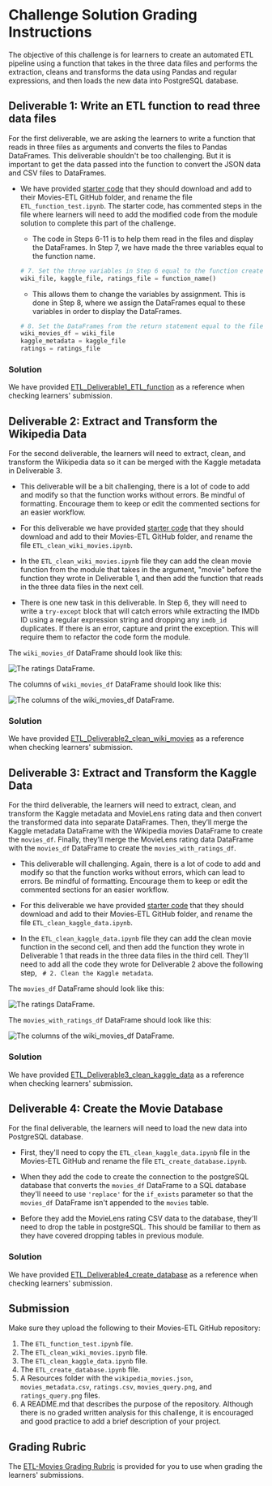 # Challenge Solution Grading Instructions

The objective of this challenge is for learners to create an automated ETL pipeline using a function that takes in the three data files and performs the extraction, cleans and transforms the data using Pandas and regular expressions, and then loads the new data into PostgreSQL database.

## Deliverable 1: Write an ETL function to read three data files

For the first deliverable, we are asking the learners to write a function that reads in three files as arguments and converts the files to Pandas DataFrames. This deliverable shouldn't be too challenging. But it is important to get the data passed into the function to convert the JSON data and CSV files to DataFrames.

* We have provided [starter code](../Resources/ETL_Deliverable1_starter_code.ipynb) that they should download and add to their Movies-ETL GitHub folder, and rename the file `ETL_function_test.ipynb`. The starter code, has commented steps in the file where learners will need to add the modified code from the module solution to complete this part of the challenge.

    * The code in Steps 6-11 is to help them read in the files and display the DataFrames. In Step 7, we have made the three variables equal to the function name.

    ``` python
    # 7. Set the three variables in Step 6 equal to the function created in Step 1.
    wiki_file, kaggle_file, ratings_file = function_name()
    ```

    * This allows them to change the variables by assignment. This is done in Step 8, where we assign the DataFrames equal to these variables in order to display the DataFrames.

    ``` python
    # 8. Set the DataFrames from the return statement equal to the file names in Step 6.
    wiki_movies_df = wiki_file
    kaggle_metadata = kaggle_file
    ratings = ratings_file

    ```

### Solution

We have provided [ETL_Deliverable1_ETL_function](../Challenge_Solution/ETL_Deliverable1_ETL_function.ipynb) as a reference when checking learners' submission.

## Deliverable 2:  Extract and Transform the Wikipedia Data

For the second deliverable, the learners will need to extract, clean, and transform the Wikipedia data so it can be merged with the Kaggle metadata in Deliverable 3.

* This deliverable will be a bit challenging, there is a lot of code to add and modify so that the function works without errors. Be mindful of formatting. Encourage them to keep or edit the commented sections for an easier workflow.

* For this deliverable we have provided [starter code](../Resources/ETL_Deliverable2_starter_code.ipynb) that they should download and add to their Movies-ETL GitHub folder, and rename the file `ETL_clean_wiki_movies.ipynb`.

* In the `ETL_clean_wiki_movies.ipynb` file they can add the clean movie function from the module that takes in the argument, "movie" before the function they wrote in Deliverable 1, and then add the function that reads in the three data files in the next cell.

* There is one new task in this deliverable. In Step 6, they will need to write a `try-except` block that will catch errors while extracting the IMDb ID using a regular expression string and dropping any `imdb_id` duplicates. If there is an error, capture and print the exception. This will require them to refactor the code form the module.

The `wiki_movies_df` DataFrame should look like this:

![The ratings DataFrame.](../Resources/D2_wiki_movies_df.png)

The columns of `wiki_movies_df` DataFrame should look like this:

![The columns of the wiki_movies_df DataFrame.](../Resources/D2_wiki_movies_df_columns.png)

### Solution

We have provided [ETL_Deliverable2_clean_wiki_movies](../Challenge_Solution/ETL_Deliverable2_clean_wiki_movies.ipynb) as a reference when checking learners' submission.

## Deliverable 3: Extract and Transform the Kaggle Data

For the third deliverable, the learners will need to extract, clean, and transform the Kaggle metadata and MovieLens rating data and then convert the transformed data into separate DataFrames. Then, they’ll merge the Kaggle metadata DataFrame with the Wikipedia movies DataFrame to create the `movies_df`. Finally, they’ll merge the MovieLens rating data DataFrame with the `movies_df` DataFrame to create the `movies_with_ratings_df`.

* This deliverable will challenging. Again, there is a lot of code to add and modify so that the function works without errors, which can lead to errors. Be mindful of formatting. Encourage them to keep or edit the commented sections for an easier workflow.

* For this deliverable we have provided [starter code](../Resources/ETL_Deliverable3_starter_code.ipynb) that they should download and add to their Movies-ETL GitHub folder, and rename the file `ETL_clean_kaggle_data.ipynb`.

* In the `ETL_clean_kaggle_data.ipynb` file they can add the clean movie function in the second cell, and then add the function they wrote in Deliverable 1 that reads in the three data files in the third cell. They'll need to add all the code they wrote for Deliverable 2 above the following step, ` # 2. Clean the Kaggle metadata`.

The `movies_df` DataFrame should look like this:

![The ratings DataFrame.](../Resources/D3_movies_df.png)

The `movies_with_ratings_df` DataFrame should look like this:

![The columns of the wiki_movies_df DataFrame.](../Resources/D3_movies_ratings_df.png)

### Solution

We have provided [ETL_Deliverable3_clean_kaggle_data](../Challenge_Solution/ETL_Deliverable3_clean_kaggle_data.ipynb) as a reference when checking learners' submission.

## Deliverable 4: Create the Movie Database

For the final deliverable, the learners will need to load the new data into PostgreSQL database.

* First, they'll need to copy the `ETL_clean_kaggle_data.ipynb` file in the Movies-ETL GitHub and rename the file `ETL_create_database.ipynb`.

* When they add the code to create the connection to the postgreSQL database that converts the `movies_df` DataFrame to a SQL database they'll neeed to use `'replace'` for the `if_exists` parameter so that the `movies_df` DataFrame isn't appended to the `movies` table.

* Before they add the MovieLens rating CSV data to the database, they'll need to drop the table in postgreSQL. This should be familiar to them as they have covered dropping tables in previous module.

### Solution

We have provided [ETL_Deliverable4_create_database](../Challenge_Solution/ETL_Deliverable4_create_database.ipynb) as a reference when checking learners' submission.


## Submission

Make sure they upload the following to their Movies-ETL GitHub repository:

1. The `ETL_function_test.ipynb` file.
2. The `ETL_clean_wiki_movies.ipynb` file.
3. The `ETL_clean_kaggle_data.ipynb` file.
4. The `ETL_create_database.ipynb` file.
5. A Resources folder with the `wikipedia_movies.json`, `movies_metadata.csv`, `ratings.csv`, `movies_query.png`, and `ratings_query.png` files.
6. A README.md that describes the purpose of the repository.  Although there is no graded written analysis for this challenge, it is encouraged and good practice to add a brief description of your project.

## Grading Rubric

The [ETL-Movies Grading Rubric](../Resources/ETL-Movies_Grading_Rubric.pdf) is provided for you to use when grading the learners' submissions.
